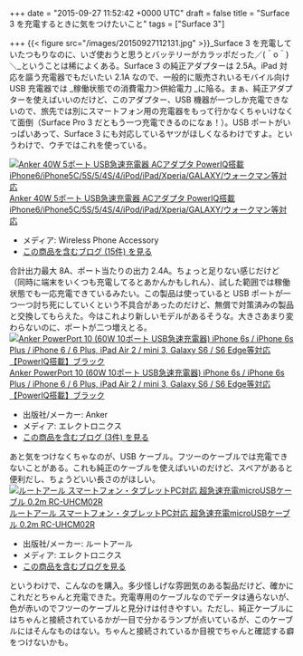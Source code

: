 
+++
date = "2015-09-27 11:52:42 +0000 UTC"
draft = false
title = "Surface 3 を充電するときに気をつけたいこと"
tags = ["Surface 3"]

+++
{{< figure src="/images/20150927112131.jpg"  >}}_Surface 3 を充電していたつもりなのに、いざ使おうと思うとバッテリーがカラッポだった／(＾o＾)＼_ということは稀によくある。Surface 3 の純正アダプターは 2.5A。iPad 対応を謳う充電器でもだいたい 2.1A なので、一般的に販売されいるモバイル向け USB 充電器では _稼働状態での消費電力＞供給電力 _に陥る。まぁ、純正アダプターを使えばいいのだけど、このアダプター、USB 機器が一つしか充電できないので、旅先では別にスマートフォン用の充電器をもって行かなくちゃいけなくて面倒（Surface Pro 3 だともう一つ充電できるのになぁ！）。USB ポートがいっぱいあって、Surface 3 にも対応しているヤツがほしくなるわけですよ。というわけで、ウチではこれを使っている。<div class="hatena-asin-detail"><a href="http://www.amazon.co.jp/exec/obidos/ASIN/B00GTGETFG/bestylesnet-22/"><img src="http://d.hatena.ne.jp/images/hatena_aws.gif" class="hatena-asin-detail-image" alt="Anker 40W 5ポート USB急速充電器 ACアダプタ PowerIQ搭載 iPhone6/iPhone5C/5S/5/4S/4/iPod/iPad/Xperia/GALAXY/ウォークマン等対応" title="Anker 40W 5ポート USB急速充電器 ACアダプタ PowerIQ搭載 iPhone6/iPhone5C/5S/5/4S/4/iPod/iPad/Xperia/GALAXY/ウォークマン等対応"/></a><div class="hatena-asin-detail-info"><a href="http://www.amazon.co.jp/exec/obidos/ASIN/B00GTGETFG/bestylesnet-22/">Anker 40W 5ポート USB急速充電器 ACアダプタ PowerIQ搭載 iPhone6/iPhone5C/5S/5/4S/4/iPod/iPad/Xperia/GALAXY/ウォークマン等対応</a><ul><li><span class="hatena-asin-detail-label">メディア:</span> Wireless Phone Accessory</li><li><a href="http://d.hatena.ne.jp/asin/B00GTGETFG/bestylesnet-22" target="_blank">この商品を含むブログ (15件) を見る</a></li></ul></div><div class="hatena-asin-detail-foot"></div></div>合計出力最大 8A、ポート当たりの出力 2.4A。ちょっと足りない感じだけど（同時に端末をいくつも充電してるとあかんかもしれん）、試した範囲では稼働状態でも一応充電できているみたい。この製品は使っていると USB ポートが一つ一つ討ち死にしていくという不具合があったのだけど、無償で対策済みの製品と交換してもらえた。今はこれより新しいモデルがあるそうな。大きさあまり変わらないのに、ポートが二つ増えとる。<div class="hatena-asin-detail"><a href="http://www.amazon.co.jp/exec/obidos/ASIN/B00YS3ZYWY/bestylesnet-22/"><img src="http://ecx.images-amazon.com/images/I/41lhwXGavWL._SL160_.jpg" class="hatena-asin-detail-image" alt="Anker PowerPort 10 (60W 10ポート USB急速充電器) iPhone 6s / iPhone 6s Plus / iPhone 6 / 6 Plus, iPad Air 2 / mini 3, Galaxy S6 / S6 Edge等対応 【PowerIQ搭載】ブラック" title="Anker PowerPort 10 (60W 10ポート USB急速充電器) iPhone 6s / iPhone 6s Plus / iPhone 6 / 6 Plus, iPad Air 2 / mini 3, Galaxy S6 / S6 Edge等対応 【PowerIQ搭載】ブラック"/></a><div class="hatena-asin-detail-info"><a href="http://www.amazon.co.jp/exec/obidos/ASIN/B00YS3ZYWY/bestylesnet-22/">Anker PowerPort 10 (60W 10ポート USB急速充電器) iPhone 6s / iPhone 6s Plus / iPhone 6 / 6 Plus, iPad Air 2 / mini 3, Galaxy S6 / S6 Edge等対応 【PowerIQ搭載】ブラック</a><ul><li><span class="hatena-asin-detail-label">出版社/メーカー:</span> Anker</li><li><span class="hatena-asin-detail-label">メディア:</span> エレクトロニクス</li><li><a href="http://d.hatena.ne.jp/asin/B00YS3ZYWY/bestylesnet-22" target="_blank">この商品を含むブログ (3件) を見る</a></li></ul></div><div class="hatena-asin-detail-foot"></div></div>あと気をつけなくちゃなのが、USB ケーブル。フツーのケーブルでは充電できないことがある。これも純正のケーブルを使えばいいのだけど、スペアがあると便利だし、ちょうどいい長さのがほしい。<div class="hatena-asin-detail"><a href="http://www.amazon.co.jp/exec/obidos/ASIN/B00KR2I5OE/bestylesnet-22/"><img src="http://ecx.images-amazon.com/images/I/31f9uu7I-ZL._SL160_.jpg" class="hatena-asin-detail-image" alt="ルートアール スマートフォン・タブレットPC対応 超急速充電microUSBケーブル 0.2m RC-UHCM02R" title="ルートアール スマートフォン・タブレットPC対応 超急速充電microUSBケーブル 0.2m RC-UHCM02R"/></a><div class="hatena-asin-detail-info"><a href="http://www.amazon.co.jp/exec/obidos/ASIN/B00KR2I5OE/bestylesnet-22/">ルートアール スマートフォン・タブレットPC対応 超急速充電microUSBケーブル 0.2m RC-UHCM02R</a><ul><li><span class="hatena-asin-detail-label">出版社/メーカー:</span> ルートアール</li><li><span class="hatena-asin-detail-label">メディア:</span> エレクトロニクス</li><li><a href="http://d.hatena.ne.jp/asin/B00KR2I5OE/bestylesnet-22" target="_blank">この商品を含むブログを見る</a></li></ul></div><div class="hatena-asin-detail-foot"></div></div>というわけで、こんなのを購入。多少怪しげな雰囲気のある製品だけど、確かにこれだとちゃんと充電できた。充電専用のケーブルなのでデータは通らないが、色が赤いのでフツーのケーブルと見分けは付きやすい。ただし、純正ケーブルにはちゃんと接続されているかが一目で分かるランプが点いているが、このケーブルにはそんなものはない。ちゃんと接続されているか目視でちゃんと確認する癖をつけないかも。


